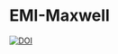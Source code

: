 # EMI-Maxwell

[![DOI](https://zenodo.org/badge/433578250.svg)](https://zenodo.org/badge/latestdoi/433578250)
